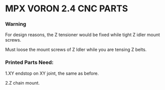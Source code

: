 # MPX VORON 2.4 CNC PARTS

### Warning

For design reasons, the Z tensioner would be fixed while tight Z idler mount screws. 

Must loose the mount screws of Z Idler while you are tensing Z belts.





### Printed Parts Need:

1.XY endstop on XY joint, the same as before.

2.Z chain mount.







